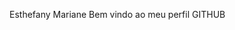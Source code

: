 <div display="inline-block">

<hi alingn="left">Esthefany Mariane </hi>
<hi alingn="left">Bem vindo ao meu perfil GITHUB  </hi>
